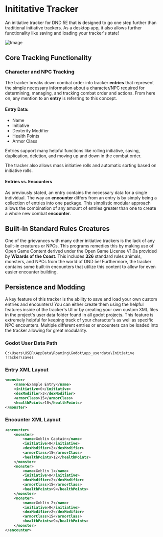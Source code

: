 # Inititative Tracker
 An initiative tracker for DND 5E that is designed to go one step further than traditional initiative trackers. As a desktop app, it also allows further functionality like saving and loading your tracker's state!

![Image](https://github.com/user-attachments/assets/e43f46d6-3df7-40e7-954a-568d1af50150)

## Core Tracking Functionality

### Character and NPC Tracking
The tracker breaks down combat order into tracker **entries** that represent the simple necessary information about a character/NPC required for determining, managing, and tracking combat order and actions. From here on, any mention to an **entry** is referring to this concept.

#### Entry Data:
- Name
- Initiative
- Dexterity Modifier
- Health Points
- Armor Class

Entries support many helpful functions like rolling initiative, saving, duplication, deletion, and moving up and down in the combat order.

The tracker also allows mass initiative rolls and automatic sorting based on initiative rolls.

#### Entries vs. Encounters
As previously stated, an entry contains the necessary data for a single individual. The way an **encounter** differs from an entry is by simply being a collection of entries into one package. This simplistic modular approach allows the combination of any amount of entries greater than one to create a whole new combat **encounter**.

## Built-In Standard Rules Creatures
One of the grievances with many other initiative trackers is the lack of any built-in creatures or NPCs. This programs remedies this by making use of Open Game Content derived under the Open Game License V1.0a provided by **Wizards of the Coast**. This includes **326** standard rules animals, monsters, and NPCs from the world of DND 5e! Furthermore, the tracker contains some built-in encounters that utilize this content to allow for even easier encounter building.

## Persistence and Modding
A key feature of this tracker is the ability to save and load your own custom entries and encounters! You can either create them using the helpful features inside of the tracker's UI or by creating your own custom XML files in the project's user data folder found in all godot projects. This feature is extremely helpful for keeping track of your character's as well as specific NPC encounters. Multiple different entries or encounters can be loaded into the tracker allowing for great modularity.

### Godot User Data Path
`C:\Users\USER\AppData\Roaming\Godot\app_userdata\Initiative Tracker\saves`

### Entry XML Layout
```XML 
<monster>
    <name>Example Entry</name>
    <initiative>0</initiative>
    <dexModifier>2</dexModifier>
    <armorClass>15</armorClass>
    <healthPoints>10</healthPoints>
</monster>
```

### Encounter XML Layout
```XML
<encounter>
    <monster>
        <name>Goblin Captain</name>
        <initiative>0</initiative>
        <dexModifier>2</dexModifier>
        <armorClass>15</armorClass>
        <healthPoints>12</healthPoints>
    </monster>
    <monster>
        <name>Goblin 1</name>
        <initiative>0</initiative>
        <dexModifier>2</dexModifier>
        <armorClass>15</armorClass>
        <healthPoints>9</healthPoints>
    </monster>
    <monster>
        <name>Goblin 2</name>
        <initiative>0</initiative>
        <dexModifier>2</dexModifier>
        <armorClass>15</armorClass>
        <healthPoints>9</healthPoints>
    </monster>
</encounter>
```
